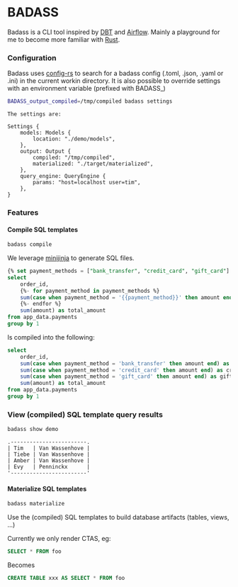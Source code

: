 # BADASS
 
Badass is a CLI tool inspired by [DBT](https://github.com/dbt-labs/dbt-core) and [Airflow](https://airflow.apache.org/). 
Mainly a playground for me to become more familiar with [Rust](https://www.rust-lang.org/).

### Configuration

Badass uses [config-rs](https://github.com/mehcode/config-rs) to search for a badass config (.toml, .json, .yaml or .ini) in the current workin directory.
It is also possible to override settings with an environment variable (prefixed with BADASS_)

```bash
BADASS_output_compiled=/tmp/compiled badass settings
```

```textmate
The settings are: 

Settings {
    models: Models {
        location: "./demo/models",
    },
    output: Output {
        compiled: "/tmp/compiled",
        materialized: "./target/materialized",
    },
    query_engine: QueryEngine {
        params: "host=localhost user=tim",
    },
}

```

### Features

#### Compile SQL templates

```bash
badass compile
```

We leverage [minijinja](https://docs.rs/minijinja/latest/minijinja/) to generate SQL files.

```sql
{% set payment_methods = ["bank_transfer", "credit_card", "gift_card"] %}
select
    order_id,
    {%- for payment_method in payment_methods %}
    sum(case when payment_method = '{{payment_method}}' then amount end) as {{payment_method}}_amount,
    {%- endfor %}
    sum(amount) as total_amount
from app_data.payments
group by 1
```

Is compiled into the following:

```sql
select
    order_id,
    sum(case when payment_method = 'bank_transfer' then amount end) as bank_transfer_amount,
    sum(case when payment_method = 'credit_card' then amount end) as credit_card_amount,
    sum(case when payment_method = 'gift_card' then amount end) as gift_card_amount,
    sum(amount) as total_amount
from app_data.payments
group by 1
```

### View (compiled) SQL template query results

```bash
badass show demo
```

```text
.------------------------.
| Tim   | Van Wassenhove |
| Tiebe | Van Wassenhove |
| Amber | Van Wassenhove |
| Evy   | Penninckx      |
'------------------------'
```

#### Materialize SQL templates

```bash
badass materialize
```

Use the (compiled) SQL templates to build database artifacts (tables, views, ...)

Currently we only render CTAS, eg:

```sql
SELECT * FROM foo
```

Becomes

```sql
CREATE TABLE xxx AS SELECT * FROM foo
```

